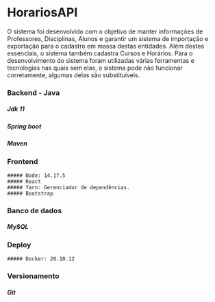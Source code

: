 # HorariosAPI
  O sistema foi desenvolvido com o objetivo de manter informações de Professores, Disciplinas, Alunos e garantir um sistema de importação e exportação para o cadastro em massa destas entidades. Além destes essenciais, o sistema também cadastra Cursos e Horários.
  Para o desenvolvimento do sistema foram utilizadas várias ferramentas e tecnologias nas quais sem elas, o sistema pode não funcionar corretamente, algumas delas são substituíveis.

### Backend - Java
  ##### Jdk 11
  ##### Spring boot
  ##### Maven

### Frontend
	##### Node: 14.17.5
	##### React
	##### Yarn: Gerenciador de dependências.
	##### Bootstrap

### Banco de dados 
  ##### MySQL

### Deploy
	##### Docker: 20.10.12

### Versionamento
  ##### Git
